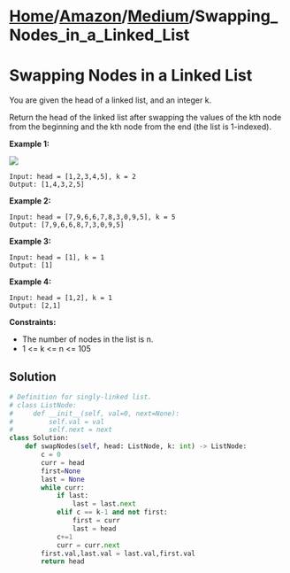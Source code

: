 # [Home](./../..)/[Amazon](./..)/[Medium](./)/Swapping_Nodes_in_a_Linked_List
<h1>Swapping Nodes in a Linked List</h1>

<p>
You are given the head of a linked list, and an integer k.
</p>
<p>
Return the head of the linked list after swapping the values of the kth node from the beginning and the kth node from the end (the list is 1-indexed).
</p>

<b>Example 1:</b>

<img src="https://assets.leetcode.com/uploads/2020/09/21/linked1.jpg">

    Input: head = [1,2,3,4,5], k = 2
    Output: [1,4,3,2,5]
    
<b>Example 2:</b>

    Input: head = [7,9,6,6,7,8,3,0,9,5], k = 5
    Output: [7,9,6,6,8,7,3,0,9,5]
    
<b>Example 3:</b>

    Input: head = [1], k = 1
    Output: [1]

<b>Example 4:</b>

    Input: head = [1,2], k = 1
    Output: [2,1]

<b>Constraints:</b>

- The number of nodes in the list is n.
- 1 <= k <= n <= 105

<h2>Solution</h2>

```python
# Definition for singly-linked list.
# class ListNode:
#     def __init__(self, val=0, next=None):
#         self.val = val
#         self.next = next
class Solution:
    def swapNodes(self, head: ListNode, k: int) -> ListNode:
        c = 0
        curr = head
        first=None
        last = None
        while curr:
            if last:
                last = last.next
            elif c == k-1 and not first:
                first = curr
                last = head
            c+=1
            curr = curr.next
        first.val,last.val = last.val,first.val
        return head
```
